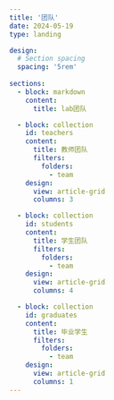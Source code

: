```yaml
---
title: '团队'
date: 2024-05-19
type: landing

design:
  # Section spacing
  spacing: '5rem'
  
sections:
  - block: markdown
    content:
      title: lab团队

  - block: collection
    id: teachers
    content:
      title: 教师团队
      filters:
        folders:
          - team
    design:
      view: article-grid
      columns: 3

  - block: collection
    id: students
    content:
      title: 学生团队
      filters:
        folders:
          - team
    design:
      view: article-grid
      columns: 4

  - block: collection
    id: graduates
    content:
      title: 毕业学生
      filters:
        folders:
          - team
    design:
      view: article-grid
      columns: 1
---
```

